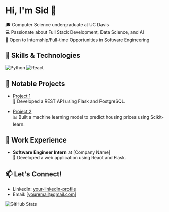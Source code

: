 # Hi, I'm Sid 👋

🎓  Computer Science undergraduate at UC Davis  
💻 Passionate about Full Stack Development, Data Science, and AI  
🚀 Open to Internship/Full-time Opportunities in Software Engineering  

## 🔧 Skills & Technologies
![Python](https://img.shields.io/badge/-Python-3776AB?style=flat&logo=python&logoColor=white)
![React](https://img.shields.io/badge/-React-61DAFB?style=flat&logo=react&logoColor=white)

## 🌟 Notable Projects
- [Project 1](https://github.com/yourusername/project1)  
  🚀 Developed a REST API using Flask and PostgreSQL.  

- [Project 2](https://github.com/yourusername/project2)  
  📊 Built a machine learning model to predict housing prices using Scikit-learn.

## 💼 Work Experience
- **Software Engineer Intern** at [Company Name]  
  🚀 Developed a web application using React and Flask.

## 📫 Let's Connect!
- LinkedIn: [your-linkedin-profile](https://linkedin.com/in/yourusername)  
- Email: [youremail@gmail.com]

![GitHub Stats](https://github-readme-stats.vercel.app/api?username=sidkilledar&show_icons=true&theme=radical)
